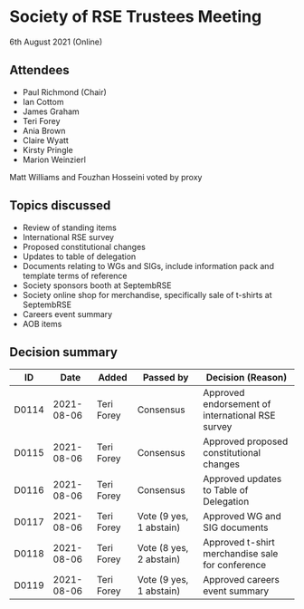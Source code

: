 # Society of RSE Trustees Meeting

6th August 2021 (Online)

## Attendees

   - Paul Richmond (Chair)
   - Ian Cottom
   - James Graham
   - Teri Forey
   - Ania Brown
   - Claire Wyatt
   - Kirsty Pringle
   - Marion Weinzierl

Matt Williams and Fouzhan Hosseini voted by proxy

## Topics discussed

   - Review of standing items 
   - International RSE survey
   - Proposed constitutional changes 
   - Updates to table of delegation
   - Documents relating to WGs and SIGs, include information pack and template terms of reference
   - Society sponsors booth at SeptembRSE
   - Society online shop for merchandise, specifically sale of t-shirts at SeptembRSE
   - Careers event summary
   - AOB items

## Decision summary

| ID  | Date       | Added       | Passed by | Decision (Reason)                                                                                                                                                                                                          |
|-----|------------|-------------|-----------|----------------------------------------------------------------------------------------------------------------------------------------------------------------------------------------------------------------------------|
| D0114 | 2021-08-06 | Teri Forey | Consensus | Approved endorsement of international RSE survey |
| D0115 | 2021-08-06 | Teri Forey | Consensus | Approved proposed constitutional changes |
| D0116 | 2021-08-06 | Teri Forey | Consensus | Approved updates to Table of Delegation |
| D0117 | 2021-08-06 | Teri Forey | Vote (9 yes, 1 abstain) | Approved WG and SIG documents |
| D0118 | 2021-08-06 | Teri Forey | Vote (8 yes, 2 abstain) | Approved t-shirt merchandise sale for conference |
| D0119 | 2021-08-06 | Teri Forey | Vote (9 yes, 1 abstain) | Approved careers event summary |